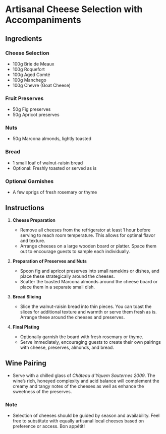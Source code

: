 # Artisanal Cheese Selection with Accompaniments

## Ingredients

### Cheese Selection
- 100g Brie de Meaux
- 100g Roquefort
- 100g Aged Comté
- 100g Manchego
- 100g Chevre (Goat Cheese)

### Fruit Preserves
- 50g Fig preserves
- 50g Apricot preserves

### Nuts
- 50g Marcona almonds, lightly toasted

### Bread
- 1 small loaf of walnut-raisin bread
- Optional: Freshly toasted or served as is

### Optional Garnishes
- A few sprigs of fresh rosemary or thyme

## Instructions

1. **Cheese Preparation** 
   - Remove all cheeses from the refrigerator at least 1 hour before serving to reach room temperature. This allows for optimal flavor and texture.
   - Arrange cheeses on a large wooden board or platter. Space them out to encourage guests to sample each individually.

2. **Preparation of Preserves and Nuts**
   - Spoon fig and apricot preserves into small ramekins or dishes, and place these strategically around the cheeses.
   - Scatter the toasted Marcona almonds around the cheese board or place them in a separate small dish.

3. **Bread Slicing** 
   - Slice the walnut-raisin bread into thin pieces. You can toast the slices for additional texture and warmth or serve them fresh as is. Arrange these around the cheeses and preserves.

4. **Final Plating**
   - Optionally garnish the board with fresh rosemary or thyme.
   - Serve immediately, encouraging guests to create their own pairings with cheese, preserves, almonds, and bread.

## Wine Pairing
- Serve with a chilled glass of *Château d'Yquem Sauternes 2009*. The wine’s rich, honeyed complexity and acid balance will complement the creamy and tangy notes of the cheeses as well as enhance the sweetness of the preserves.

### Note
- Selection of cheeses should be guided by season and availability. Feel free to substitute with equally artisanal local cheeses based on preference or access. Bon appétit!